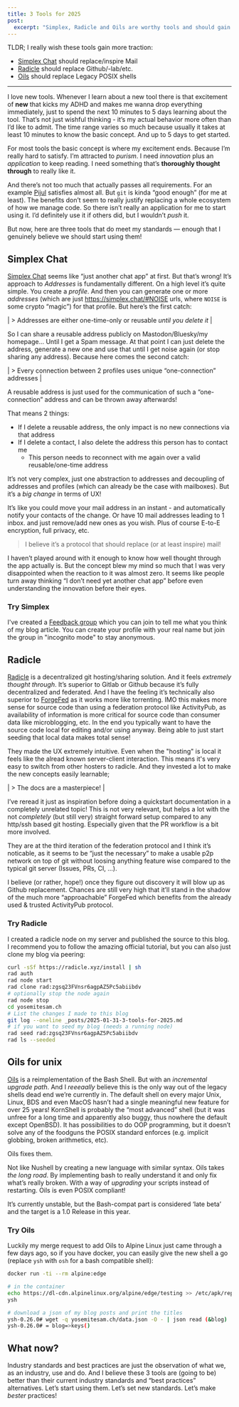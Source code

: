 ```yaml
---
title: 3 Tools for 2025
post:
  excerpt: "Simplex, Radicle and Oils are worthy tools and should gain traction!"
---
```


TLDR; I really wish these tools gain more traction:

- [Simplex Chat](https://simplex.chat/) should replace/inspire Mail
- [Radicle](https://radicle.xyz/) should replace Github/-lab/etc.
- [Oils](https://oils.pub/) should replace Legacy POSIX shells

---

I love new tools. Whenever I learn about a new tool there is that excitement of **new** that kicks my ADHD and makes me wanna drop everything immediately, just to spend the next 10 minutes to 5 days learning about the tool.
That’s not just wishful thinking - it’s my actual behavior more often than I’d like to admit.
The time range varies so much because usually it takes at least 10 minutes to know the basic concept. And up to 5 days to get started.

For most tools the basic concept is where my excitement ends. Because I’m really hard to satisfy. I’m attracted to *purism*. I need *innovation* plus an *application* to keep reading. I need something that’s **thoroughly thought through** to really like it.

And there’s not too much that actually passes all requirements.
For an example [Pijul](https://pijul.org/) satisfies almost all. But `git` is kinda “good enough” (for me at least). The benefits don’t seem to really justify replacing a whole ecosystem of how we manage code.
So there isn’t really an application for me to start using it. I’d definitely use it if others did, but I wouldn’t *push* it. 

But now, here are three tools that do meet my standards — enough that I genuinely believe we should start using them!

## Simplex Chat

[Simplex Chat](https://simplex.chat/) seems like “just another chat app” at first. But that’s wrong!
It’s approach to *Addresses* is fundamentally different.
On a high level it’s quite simple. You create a *profile*. And then you can generate one or more *addresses* (which are just https://simplex.chat/#NOISE urls, where `NOISE` is some crypto “magic”) for that profile. But here’s the first catch:

| > Addresses are either one-time-only or reusable *until you delete it* |

So I can share a reusable address publicly on Mastodon/Bluesky/my homepage... Until I get a Spam message. At that point I can just delete the address, generate a new one and use that until I get noise again (or stop sharing any address). Because here comes the second catch:

| > Every connection between 2 profiles uses unique “one-connection” addresses |

A reusable address is just used for the communication of such a “one-connection” address and can be thrown away afterwards!

That means 2 things:
- If I delete a reusable address, the only impact is no new connections via that address
- If I delete a contact, I also delete the address this person has to contact me
  - This person needs to reconnect with me again over a valid reusable/one-time address

It’s not very complex, just one abstraction to addresses and decoupling of addresses and profiles (which can already be the case with mailboxes). But it’s a *big change* in terms of UX!

It’s like you could move your mail address in an instant - and automatically notify your contacts of the change. Or have 10 mail addresses leading to 1 inbox. and just remove/add new ones as you wish.
Plus of course E-to-E encryption, full privacy, etc.

> I believe it’s a protocol that should replace (or at least inspire) mail!

I haven’t played around with it enough to know how well thought through the app actually is. But the concept blew my mind so much that I was very disappointed when the reaction to it was almost zero. It seems like people turn away thinking “I don’t need yet another chat app” before even understanding the innovation before their eyes.

### Try Simplex

I've created a [Feedback group](https://simplex.chat/contact#/?v=2-7&smp=smp%3A%2F%2FSkIkI6EPd2D63F4xFKfHk7I1UGZVNn6k1QWZ5rcyr6w%3D%40smp9.simplex.im%2Fl16_fRr6UQxaOVzx6JxweGbALqL8xHg8%23%2F%3Fv%3D1-3%26dh%3DMCowBQYDK2VuAyEA1n7wBsIkxhSZRLdbdlb8LjMDmlG8jF1BcUVwrYDnXyE%253D%26srv%3Djssqzccmrcws6bhmn77vgmhfjmhwlyr3u7puw4erkyoosywgl67slqqd.onion&data=%7B%22groupLinkId%22%3A%22wtNkpIOKRD1nSWhgXLQ6UA%3D%3D%22%7D) which you can join to tell me what you think of my blog article. You can create your profile with your real name but join the group in "incognito mode" to stay anonymous.

## Radicle

[Radicle](https://radicle.xyz/) is a decentralized git hosting/sharing solution. And it feels *extremely thought through*. It’s superior to Gitlab or Github because it’s fully decentralized and federated. And I have the feeling it’s technically also superior to [ForgeFed](https://forgefed.org/) as it works more like torrenting. IMO this makes more sense for source code than using a federation protocol like ActivityPub, as availability of information is more critical for source code than consumer data like microblogging, etc. In the end you typically want to have the source code local for editing and/or using anyway. Being able to just start seeding that local data makes total sense!

They made the UX extremely intuitive. Even when the "hosting" is local it feels like the alread known server-client interaction. This means it's very easy to switch from other hosters to radicle. And they invested a lot to make the new concepts easily learnable;

| > The docs are a masterpiece! |

I’ve reread it just as inspiration before doing a quickstart documentation in a completely unrelated topic!
This is not very relevant, but helps a lot with the not *completely* (but still very) straight forward setup compared to any http/ssh based git hosting. Especially given that the PR workflow is a bit more involved.

They are at the third iteration of the federation protocol and I think it’s noticable, as it seems to be “just the necessary” to make a usable p2p network on top of git without loosing anything feature wise compared to the typical git server (Issues, PRs, CI, ...).

I believe (or rather, hope!) once they figure out discovery it will blow up as Github replacement. Chances are still very high that it’ll stand in the shadow of the much more “approachable” ForgeFed which benefits from the already used & trusted ActivityPub protocol.

### Try Radicle

I created a radicle node on my server and published the source to this blog. I recommend you to follow the amazing official tutorial, but you can also just clone my blog via peering:

```bash
curl -sSf https://radicle.xyz/install | sh
rad auth
rad node start
rad clone rad:zgsq23FVnsr6agpAZ5Pc5abiibdv
# optionally stop the node again
rad node stop
cd yosemitesam.ch
# List the changes I made to this blog
git log --oneline _posts/2025-01-31-3-tools-for-2025.md
# if you want to seed my blog (needs a running node)
rad seed rad:zgsq23FVnsr6agpAZ5Pc5abiibdv
rad ls --seeded
```

## Oils for unix

[Oils](https://oils.pub/) is a reimplementation of the Bash Shell. But with an *incremental upgrade path*. And I *reeeaally* believe this is the only way out of the legacy shells dead end we’re currently in. The default shell on every major Unix, Linux, BDS and even MacOS hasn’t had a single meaningful new feature for over 25 years!
KornShell is probably the “most advanced” shell (but it was unfree for a long time and apparently also buggy, thus nowhere the default except OpenBSD). It has possibilities to do OOP programming, but it doesn’t solve any of the foodguns the POSIX standard enforces (e.g. implicit globbing, broken arithmetics, etc).

Oils fixes them.

Not like Nushell by creating a new language with similar syntax. Oils takes *the long road*. By implementing bash to really understand it and only fix what’s really broken. With a way of *upgrading* your scripts instead of restarting. Oils is even POSIX compliant!

It’s currently unstable, but the Bash-compat part is considered ‘late beta’ and the target is a 1.0 Release in this year.

### Try Oils

Luckily my merge request to add Oils to Alpine Linux just came through a few days ago, so if you have docker, you can easily give the new shell a go (replace `ysh` with `osh` for a bash compatible shell):

```bash
docker run -ti --rm alpine:edge

# in the container
echo https://dl-cdn.alpinelinux.org/alpine/edge/testing >> /etc/apk/repositories && apk add oils-for-unix
ysh

# download a json of my blog posts and print the titles
ysh-0.26.0# wget -q yosemitesam.ch/data.json -O - | json read (&blog)
ysh-0.26.0# = blog=>keys()
```

## What now?

Industry standards and best practices are just the observation of what we, as an industry, use and do. And I believe these 3 tools are (going to be) better than their current industry standards and “best practices” alternatives.
Let’s start using them. Let’s set new standards. Let’s make *bester* practices!
